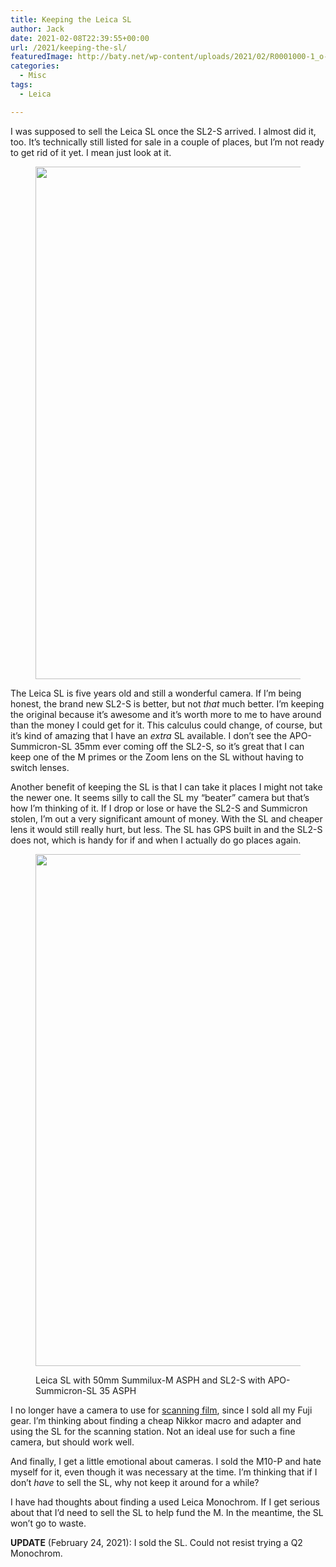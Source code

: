 ```yaml
---
title: Keeping the Leica SL
author: Jack
date: 2021-02-08T22:39:55+00:00
url: /2021/keeping-the-sl/
featuredImage: http://baty.net/wp-content/uploads/2021/02/R0001000-1_o-1-scaled-1.jpg
categories:
  - Misc
tags:
  - Leica

---
```

<!--kg-card-begin: html-->I was supposed to sell the Leica SL once the SL2-S arrived. I almost did it, too. It&#8217;s technically still listed for sale in a couple of places, but I&#8217;m not ready to get rid of it yet. I mean just look at it.<figure class="wp-block-image size-large kg-card kg-image-card">

<img loading="lazy" width="1024" height="820" src="https://new.copingmechanism.com/wp-content/uploads/2021/03/50591678922_682b9e85cd_k-1024x820.jpg" alt="" class="wp-image-139" srcset="/content/images/wordpress/2021/03/50591678922_682b9e85cd_k-1024x820.jpg 1024w, /content/images/wordpress/2021/03/50591678922_682b9e85cd_k-300x240.jpg 300w, /content/images/wordpress/2021/03/50591678922_682b9e85cd_k-768x615.jpg 768w, /content/images/wordpress/2021/03/50591678922_682b9e85cd_k-1536x1230.jpg 1536w, /content/images/wordpress/2021/03/50591678922_682b9e85cd_k-1200x961.jpg 1200w, /content/images/wordpress/2021/03/50591678922_682b9e85cd_k-1980x1585.jpg 1980w, /content/images/wordpress/2021/03/50591678922_682b9e85cd_k.jpg 2000w" sizes="(max-width: 1024px) 100vw, 1024px" /> </figure> 

The Leica SL is five years old and still a wonderful camera. If I&#8217;m being honest, the brand new SL2-S is better, but not _that_ much better. I&#8217;m keeping the original because it&#8217;s awesome and it&#8217;s worth more to me to have around than the money I could get for it. This calculus could change, of course, but it&#8217;s kind of amazing that I have an _extra_ SL available. I don&#8217;t see the APO-Summicron-SL 35mm ever coming off the SL2-S, so it&#8217;s great that I can keep one of the M primes or the Zoom lens on the SL without having to switch lenses.

Another benefit of keeping the SL is that I can take it places I might not take the newer one. It seems silly to call the SL my &#8220;beater&#8221; camera but that&#8217;s how I&#8217;m thinking of it. If I drop or lose or have the SL2-S and Summicron stolen, I&#8217;m out a very significant amount of money. With the SL and cheaper lens it would still really hurt, but less. The SL has GPS built in and the SL2-S does not, which is handy for if and when I actually do go places again.<figure class="wp-block-image size-large kg-card kg-image-card">

<img loading="lazy" width="1024" height="819" src="https://new.copingmechanism.com/wp-content/uploads/2021/03/50615170666_a5a1cd34f8_k-1024x819.jpg" alt="" class="wp-image-140" srcset="/content/images/wordpress/2021/03/50615170666_a5a1cd34f8_k-1024x819.jpg 1024w, /content/images/wordpress/2021/03/50615170666_a5a1cd34f8_k-300x240.jpg 300w, /content/images/wordpress/2021/03/50615170666_a5a1cd34f8_k-768x614.jpg 768w, /content/images/wordpress/2021/03/50615170666_a5a1cd34f8_k-1536x1229.jpg 1536w, /content/images/wordpress/2021/03/50615170666_a5a1cd34f8_k-1200x960.jpg 1200w, /content/images/wordpress/2021/03/50615170666_a5a1cd34f8_k-1980x1584.jpg 1980w, /content/images/wordpress/2021/03/50615170666_a5a1cd34f8_k.jpg 2000w" sizes="(max-width: 1024px) 100vw, 1024px" /> <figcaption>Leica SL with 50mm Summilux-M ASPH and SL2-S with APO-Summicron-SL 35 ASPH</figcaption></figure> 

I no longer have a camera to use for [scanning film][1], since I sold all my Fuji gear. I&#8217;m thinking about finding a cheap Nikkor macro and adapter and using the SL for the scanning station. Not an ideal use for such a fine camera, but should work well.

And finally, I get a little emotional about cameras. I sold the M10-P and hate myself for it, even though it was necessary at the time. I&#8217;m thinking that if I don&#8217;t _have_ to sell the SL, why not keep it around for a while?

I have had thoughts about finding a used Leica Monochrom. If I get serious about that I&#8217;d need to sell the SL to help fund the M. In the meantime, the SL won&#8217;t go to waste.

**UPDATE** (February 24, 2021): I sold the SL. Could not resist trying a Q2 Monochrom.

<!--kg-card-end: html-->

 [1]: http://baty.net/2020/using-the-skier-sunray-copy-box-3-for-digital-film-scanning/